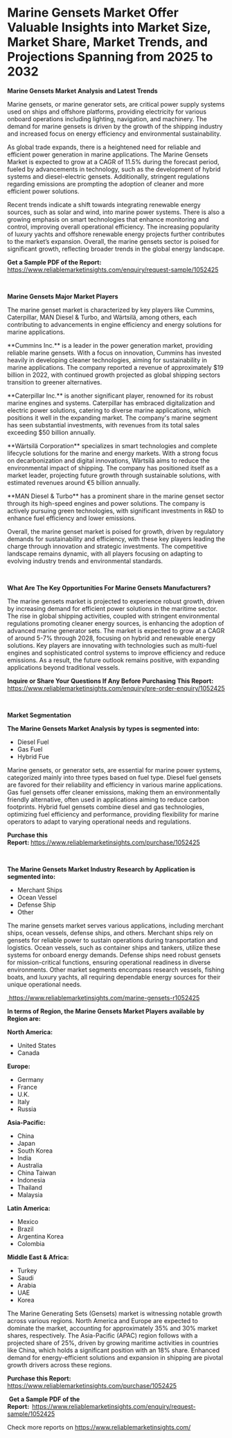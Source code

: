 <p><h1>Marine Gensets Market Offer Valuable Insights into Market Size, Market Share, Market Trends, and Projections Spanning from 2025 to 2032</h1></p><p><strong>Marine Gensets Market Analysis and Latest Trends</strong></p>
<p><p>Marine gensets, or marine generator sets, are critical power supply systems used on ships and offshore platforms, providing electricity for various onboard operations including lighting, navigation, and machinery. The demand for marine gensets is driven by the growth of the shipping industry and increased focus on energy efficiency and environmental sustainability.</p><p>As global trade expands, there is a heightened need for reliable and efficient power generation in marine applications. The Marine Gensets Market is expected to grow at a CAGR of 11.5% during the forecast period, fueled by advancements in technology, such as the development of hybrid systems and diesel-electric gensets. Additionally, stringent regulations regarding emissions are prompting the adoption of cleaner and more efficient power solutions.</p><p>Recent trends indicate a shift towards integrating renewable energy sources, such as solar and wind, into marine power systems. There is also a growing emphasis on smart technologies that enhance monitoring and control, improving overall operational efficiency. The increasing popularity of luxury yachts and offshore renewable energy projects further contributes to the market’s expansion. Overall, the marine gensets sector is poised for significant growth, reflecting broader trends in the global energy landscape.</p></p>
<p><strong>Get a Sample PDF of the Report:&nbsp;</strong> <a href="https://www.reliablemarketinsights.com/enquiry/request-sample/1052425?utm_campaign=2182&utm_medium=2&utm_source=Github&utm_content=ia&utm_term=23022025&utm_id=marine-gensets">https://www.reliablemarketinsights.com/enquiry/request-sample/1052425</a></p>
<p>&nbsp;</p>
<p><strong>Marine Gensets Major Market Players</strong></p>
<p><p>The marine genset market is characterized by key players like Cummins, Caterpillar, MAN Diesel & Turbo, and Wärtsilä, among others, each contributing to advancements in engine efficiency and energy solutions for marine applications.</p><p>**Cummins Inc.** is a leader in the power generation market, providing reliable marine gensets. With a focus on innovation, Cummins has invested heavily in developing cleaner technologies, aiming for sustainability in marine applications. The company reported a revenue of approximately $19 billion in 2022, with continued growth projected as global shipping sectors transition to greener alternatives.</p><p>**Caterpillar Inc.** is another significant player, renowned for its robust marine engines and systems. Caterpillar has embraced digitalization and electric power solutions, catering to diverse marine applications, which positions it well in the expanding market. The company's marine segment has seen substantial investments, with revenues from its total sales exceeding $50 billion annually.</p><p>**Wärtsilä Corporation** specializes in smart technologies and complete lifecycle solutions for the marine and energy markets. With a strong focus on decarbonization and digital innovations, Wärtsilä aims to reduce the environmental impact of shipping. The company has positioned itself as a market leader, projecting future growth through sustainable solutions, with estimated revenues around €5 billion annually.</p><p>**MAN Diesel & Turbo** has a prominent share in the marine genset sector through its high-speed engines and power solutions. The company is actively pursuing green technologies, with significant investments in R&D to enhance fuel efficiency and lower emissions.</p><p>Overall, the marine genset market is poised for growth, driven by regulatory demands for sustainability and efficiency, with these key players leading the charge through innovation and strategic investments. The competitive landscape remains dynamic, with all players focusing on adapting to evolving industry trends and environmental standards.</p></p>
<p>&nbsp;</p>
<p><strong>What Are The Key Opportunities For Marine Gensets Manufacturers?</strong></p>
<p><p>The marine gensets market is projected to experience robust growth, driven by increasing demand for efficient power solutions in the maritime sector. The rise in global shipping activities, coupled with stringent environmental regulations promoting cleaner energy sources, is enhancing the adoption of advanced marine generator sets. The market is expected to grow at a CAGR of around 5-7% through 2028, focusing on hybrid and renewable energy solutions. Key players are innovating with technologies such as multi-fuel engines and sophisticated control systems to improve efficiency and reduce emissions. As a result, the future outlook remains positive, with expanding applications beyond traditional vessels.</p></p>
<p><strong>Inquire or Share Your Questions If Any Before Purchasing This Report:</strong> <a href="https://www.reliablemarketinsights.com/enquiry/pre-order-enquiry/1052425?utm_campaign=2182&utm_medium=2&utm_source=Github&utm_content=ia&utm_term=23022025&utm_id=marine-gensets">https://www.reliablemarketinsights.com/enquiry/pre-order-enquiry/1052425</a></p>
<p>&nbsp;</p>
<p><strong>Market Segmentation</strong></p>
<p><strong>The Marine Gensets Market Analysis by types is segmented into:</strong></p>
<p><ul><li>Diesel Fuel</li><li>Gas Fuel</li><li>Hybrid Fue</li></ul></p>
<p><p>Marine gensets, or generator sets, are essential for marine power systems, categorized mainly into three types based on fuel type. Diesel fuel gensets are favored for their reliability and efficiency in various marine applications. Gas fuel gensets offer cleaner emissions, making them an environmentally friendly alternative, often used in applications aiming to reduce carbon footprints. Hybrid fuel gensets combine diesel and gas technologies, optimizing fuel efficiency and performance, providing flexibility for marine operators to adapt to varying operational needs and regulations.</p></p>
<p><strong>Purchase this Report:&nbsp;</strong><a href="https://www.reliablemarketinsights.com/purchase/1052425?utm_campaign=2182&utm_medium=2&utm_source=Github&utm_content=ia&utm_term=23022025&utm_id=marine-gensets">https://www.reliablemarketinsights.com/purchase/1052425</a></p>
<p>&nbsp;</p>
<p><strong>The Marine Gensets Market Industry Research by Application is segmented into:</strong></p>
<p><ul><li>Merchant Ships</li><li>Ocean Vessel</li><li>Defense Ship</li><li>Other</li></ul></p>
<p><p>The marine gensets market serves various applications, including merchant ships, ocean vessels, defense ships, and others. Merchant ships rely on gensets for reliable power to sustain operations during transportation and logistics. Ocean vessels, such as container ships and tankers, utilize these systems for onboard energy demands. Defense ships need robust gensets for mission-critical functions, ensuring operational readiness in diverse environments. Other market segments encompass research vessels, fishing boats, and luxury yachts, all requiring dependable energy sources for their unique operational needs.</p></p>
<p><a href="https://www.reliablemarketinsights.com/marine-gensets-r1052425?utm_campaign=2182&utm_medium=2&utm_source=Github&utm_content=ia&utm_term=23022025&utm_id=marine-gensets">&nbsp;https://www.reliablemarketinsights.com/marine-gensets-r1052425</a></p>
<p><strong>In terms of Region, the Marine Gensets Market Players available by Region are:</strong></p>
<p>
    <p> <strong> North America: </strong>
        <ul>
            <li>United States</li>
            <li>Canada</li>
        </ul>
        </p> 
    <p> <strong> Europe: </strong>
        <ul>
            <li>Germany</li>
            <li>France</li>
            <li>U.K.</li>
            <li>Italy</li>
            <li>Russia</li>
        </ul>
        </p> 
    <p> <strong> Asia-Pacific: </strong>
        <ul>
            <li>China</li>
            <li>Japan</li>
            <li>South Korea</li>
            <li>India</li>
            <li>Australia</li>
            <li>China Taiwan</li>
            <li>Indonesia</li>
            <li>Thailand</li>
            <li>Malaysia</li>
        </ul>
        </p> 
    <p> <strong> Latin America: </strong>
        <ul>
            <li>Mexico</li>
            <li>Brazil</li>
            <li>Argentina Korea</li>
            <li>Colombia</li>
        </ul>
        </p> 
    <p> <strong> Middle East & Africa: </strong>
        <ul>
            <li>Turkey</li>
            <li>Saudi</li>
            <li>Arabia</li>
            <li>UAE</li>
            <li>Korea</li>
        </ul>
    </p>
    </p>
<p><p>The Marine Generating Sets (Gensets) market is witnessing notable growth across various regions. North America and Europe are expected to dominate the market, accounting for approximately 35% and 30% market shares, respectively. The Asia-Pacific (APAC) region follows with a projected share of 25%, driven by growing maritime activities in countries like China, which holds a significant position with an 18% share. Enhanced demand for energy-efficient solutions and expansion in shipping are pivotal growth drivers across these regions.</p></p>
<p><strong>Purchase this Report: </strong><a href="https://www.reliablemarketinsights.com/purchase/1052425?utm_campaign=2182&utm_medium=2&utm_source=Github&utm_content=ia&utm_term=23022025&utm_id=marine-gensets">https://www.reliablemarketinsights.com/purchase/1052425</a></p>
<p>&nbsp;<strong>Get a Sample PDF of the Report:&nbsp;&nbsp;</strong><a href="https://www.reliablemarketinsights.com/enquiry/request-sample/1052425?utm_campaign=2182&utm_medium=2&utm_source=Github&utm_content=ia&utm_term=23022025&utm_id=marine-gensets">https://www.reliablemarketinsights.com/enquiry/request-sample/1052425</a></p>
<p><strong></strong></p>
<p>Check more reports on <a href="https://www.reliablemarketinsights.com/?utm_campaign=2182&utm_medium=2&utm_source=Github&utm_content=ia&utm_term=23022025&utm_id=marine-gensets">https://www.reliablemarketinsights.com/</a></p>